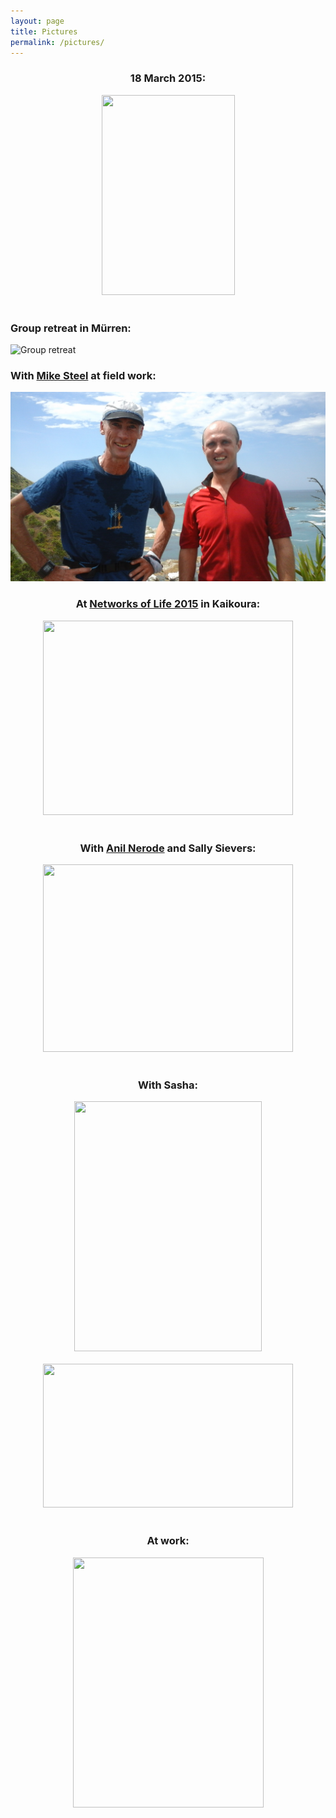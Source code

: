 ```yaml
---
layout: page
title: Pictures
permalink: /pictures/
---
```


<h3 style="text-align:center">18 March 2015:</h3>
<div style="text-align:center"><a href="https://sites.google.com/a/gavruskin.com/alexander/pictures/Gavryushkin2015_03_18.jpg?attredirects=0"><img border="0" height="320" src="https://sites.google.com/a/gavruskin.com/alexander/pictures/Gavryushkin2015_03_18.jpg" width="213"></a></div><br>

### Group retreat in Mürren:
![Group retreat](/assets/Murren_retreat.jpg)

### With [Mike Steel](http://www.math.canterbury.ac.nz/~m.steel/) at field work:
![With Mike](/assets/with_Mike_20150209.jpg)

<h3 style="text-align:center">At <a href="http://www.math.canterbury.ac.nz/bio/events/kaikoura2015/">Networks of Life 2015</a> in Kaikoura:</h3>
<div style="text-align:center"><a href="https://sites.google.com/a/gavruskin.com/alexander/pictures/kaikoura2015_04.jpg?attredirects=0"><img border="0" height="311" src="https://sites.google.com/a/gavruskin.com/alexander/pictures/kaikoura2015_04.jpg" width="400"></a></div><br>

<h3 style="text-align:center">With <a href="http://www.math.cornell.edu/~anil/">Anil Nerode</a> and Sally Sievers:</h3>
<div style="text-align:center"><a href="https://sites.google.com/a/gavruskin.com/alexander/pictures/anil.jpg?attredirects=0"><img border="0" height="300" src="https://sites.google.com/a/gavruskin.com/alexander/pictures/anil.jpg" width="400"></a></div><br>

<h3 style="text-align:center">With Sasha:</h3>
<div style="text-align:center"><a href="https://sites.google.com/a/gavruskin.com/alexander/pictures/sasha.jpg?attredirects=0"><img border="0" height="400" src="https://sites.google.com/a/gavruskin.com/alexander/pictures/sasha.jpg" width="300"></a></div><br>

<div style="text-align:center"><a href="https://sites.google.com/a/gavruskin.com/alexander/pictures/ss.jpg?attredirects=0"><img border="0" height="230" src="https://sites.google.com/a/gavruskin.com/alexander/pictures/ss.jpg" width="400"></a></div><br>

<h3 style="text-align:center">At work:</h3>
<div style="text-align:center"><a href="https://sites.google.com/a/gavruskin.com/alexander/pictures/work.jpg?attredirects=0"><img border="0" height="400" src="https://sites.google.com/a/gavruskin.com/alexander/pictures/work.jpg" width="305"></a></div>

